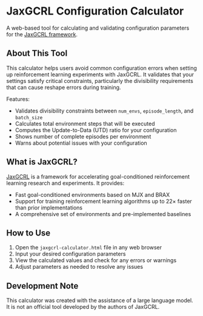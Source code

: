 # JaxGCRL Configuration Calculator

A web-based tool for calculating and validating configuration parameters for the [JaxGCRL framework](https://github.com/MichalBortkiewicz/JaxGCRL).

## About This Tool

This calculator helps users avoid common configuration errors when setting up reinforcement learning experiments with JaxGCRL. It validates that your settings satisfy critical constraints, particularly the divisibility requirements that can cause reshape errors during training.

Features:
- Validates divisibility constraints between `num_envs`, `episode_length`, and `batch_size`
- Calculates total environment steps that will be executed
- Computes the Update-to-Data (UTD) ratio for your configuration
- Shows number of complete episodes per environment
- Warns about potential issues with your configuration

## What is JaxGCRL?

[JaxGCRL](https://github.com/MichalBortkiewicz/JaxGCRL) is a framework for accelerating goal-conditioned reinforcement learning research and experiments. It provides:

- Fast goal-conditioned environments based on MJX and BRAX
- Support for training reinforcement learning algorithms up to 22× faster than prior implementations
- A comprehensive set of environments and pre-implemented baselines

## How to Use

1. Open the `jaxgcrl-calculator.html` file in any web browser
2. Input your desired configuration parameters
3. View the calculated values and check for any errors or warnings
4. Adjust parameters as needed to resolve any issues

## Development Note

This calculator was created with the assistance of a large language model. It is not an official tool developed by the authors of JaxGCRL.
